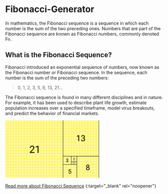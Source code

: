 # Fibonacci-Generator
In mathematics, the Fibonacci sequence is a sequence in which each number is the sum of the two preceding ones. Numbers that are part of the Fibonacci sequence are known as Fibonacci numbers, commonly denoted Fn .

## What is the Fibonacci Sequence?
Fibonacci introduced an exponential sequence of numbers, now known as the Fibonacci number or Fibonacci sequence. In the sequence, each number is the sum of the preceding two numbers:

> 0, 1, 2, 3, 5, 8, 13, 21…

The Fibonacci sequence is found in many different disciplines and in nature. For example, it has been used to describe plant life growth, estimate population increases over a specified timeframe, model virus breakouts, and predict the behavior of financial markets. 

![fibonacci pattern image](./images/fibonacci-img.png)

[Read more about Fibonacci Sequence](https://en.wikipedia.org/wiki/Fibonacci_sequence) {:target="_blank" rel="noopener"}

